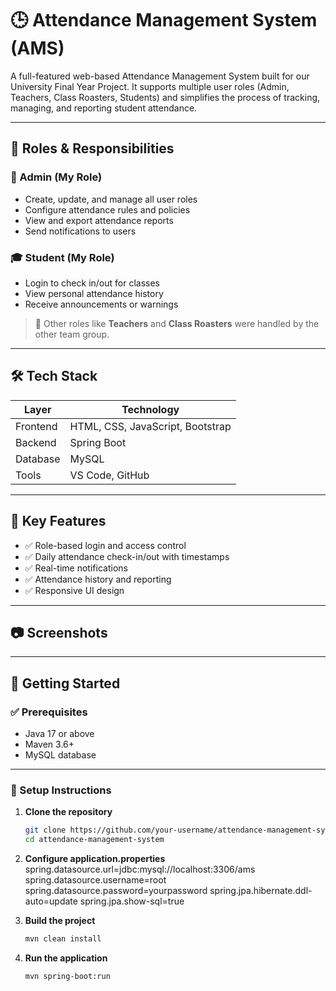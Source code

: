 # 🕒 Attendance Management System (AMS)

A full-featured web-based Attendance Management System built for our University Final Year Project. It supports multiple user roles (Admin, Teachers, Class Roasters, Students) and simplifies the process of tracking, managing, and reporting student attendance.

---

## 🔑 Roles & Responsibilities

### 👤 Admin (My Role)
- Create, update, and manage all user roles
- Configure attendance rules and policies
- View and export attendance reports
- Send notifications to users

### 🎓 Student (My Role)
- Login to check in/out for classes
- View personal attendance history
- Receive announcements or warnings

> 🔄 Other roles like **Teachers** and **Class Roasters** were handled by the other team group.

---

## 🛠 Tech Stack

| Layer       | Technology |
|-------------|------------|
| Frontend    | HTML, CSS, JavaScript, Bootstrap |
| Backend     | Spring Boot |
| Database    | MySQL |
| Tools       | VS Code, GitHub |

---

## 📌 Key Features

- ✅ Role-based login and access control
- ✅ Daily attendance check-in/out with timestamps
- ✅ Real-time notifications
- ✅ Attendance history and reporting
- ✅ Responsive UI design

---

## 📷 Screenshots

---

## 🚀 Getting Started

### ✅ Prerequisites

- Java 17 or above
- Maven 3.6+
- MySQL database

---

### 🔧 Setup Instructions

1. **Clone the repository**
   ```bash
   git clone https://github.com/your-username/attendance-management-system.git
   cd attendance-management-system

2. **Configure application.properties**
    spring.datasource.url=jdbc:mysql://localhost:3306/ams
    spring.datasource.username=root
    spring.datasource.password=yourpassword
    spring.jpa.hibernate.ddl-auto=update
    spring.jpa.show-sql=true

3. **Build the project**
   ```bash
   mvn clean install

4. **Run the application**
   ```bash
   mvn spring-boot:run
